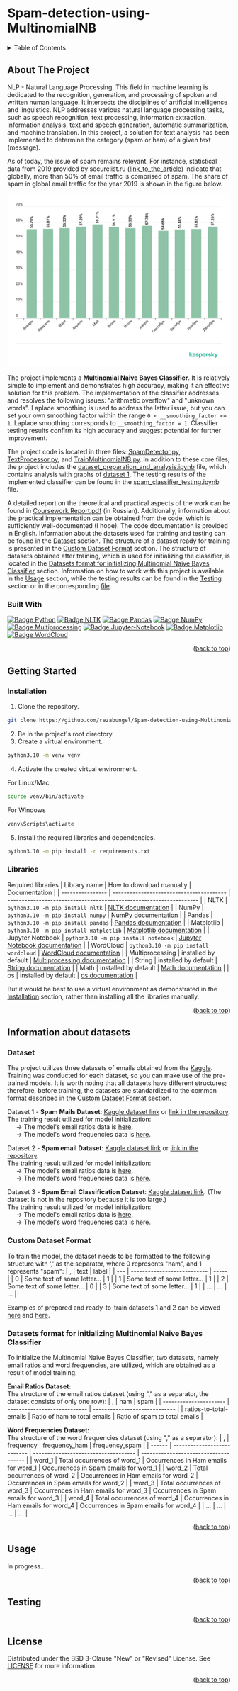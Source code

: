 # Spam-detection-using-MultinomialNB
 
<a name="readme-top"></a>

<!-- Table of Contents -->
<details>
  <summary>Table of Contents</summary>
  <ol>
    <li>
      <a href="#about-the-project">About The Project</a>
      <ul>
        <li><a href="#built-with">Built With</a></li>
      </ul>
    </li>
    <li>
      <a href="#getting-started">Getting Started</a>
      <ul>
        <li><a href="#installation">Installation</a></li>
        <li><a href="#libraries">Libraries</a></li>
      </ul>
    </li>
    <li>
      <a href="#information_about_datasets">Information about datasets</a>
      <ul>  
        <li><a href="#dataset">Dataset</a></li>
        <li><a href="#custom_dataset_format">Сustom Dataset Format</a></li>
        <li><a href="#datasets_format_for_initializing_Multinomial_Naive_Bayes_Classifier">Datasets format for initializing Multinomial Naive Bayes Classifier</a></li>
      </ul>
    </li>
    <li><a href="#usage">Usage</a></li>
    <li><a href="#testing">Testing</a></li>
    <li><a href="#license">License</a></li>
  </ol>
</details>



<!-- About The Project -->
## <a name="about-the-project"> About The Project </a>

NLP - Natural Language Processing. This field in machine learning is dedicated to the recognition, generation, and processing of spoken and written human language. It intersects the disciplines of artificial intelligence and linguistics. NLP addresses various natural language processing tasks, such as speech recognition, text processing, information extraction, information analysis, text and speech generation, automatic summarization, and machine translation. In this project, a solution for text analysis has been implemented to determine the category (spam or ham) of a given text (message).

As of today, the issue of spam remains relevant. For instance, statistical data from 2019 provided by securelist.ru ([link_to_the_article][link_to_the_article_securelist]) indicate that globally, more than 50% of email traffic is comprised of spam. The share of spam in global email traffic for the year 2019 is shown in the figure below.

![The share of spam in global email traffic, 2019.](./source_for_README/0_The_share_of_spam_in_global_email_traffic_2019.png)

The project implements a **Multinomial Naive Bayes Classifier**. It is relatively simple to implement and demonstrates high accuracy, making it an effective solution for this problem. The implementation of the classifier addresses and resolves the following issues: "arithmetic overflow" and "unknown words". Laplace smoothing is used to address the latter issue, but you can set your own smoothing factor within the range `0 < __smoothing_factor <= 1`. Laplace smoothing corresponds to `__smoothing_factor = 1`. Classifier testing results confirm its high accuracy and suggest potential for further improvement.

The project code is located in three files: <a href="./code/SpamDetector.py">SpamDetector.py</a>, <a href="./code/TextProcessor.py">TextProcessor.py</a>, and <a href="./code/TrainMultinomialNB.py">TrainMultinomialNB.py</a>. In addition to these core files, the project includes the <a href="./code/dataset_preparation_and_analysis.ipynb">dataset_preparation_and_analysis.ipynb</a> file, which contains analysis with graphs of <a href="./dataset/email_dataset_1/spam_ham_dataset.csv">dataset 1</a>. The testing results of the implemented classifier can be found in the <a href="./code/spam_classifier_testing.ipynb">spam_classifier_testing.ipynb</a> file.

A detailed report on the theoretical and practical aspects of the work can be found in <a href="./%20Coursework%20Report.pdf">Coursework Report.pdf</a> (in Russian). Additionally, information about the practical implementation can be obtained from the code, which is sufficiently well-documented (I hope). The code documentation is provided in English. Information about the datasets used for training and testing can be found in the <a href="#dataset">Dataset</a> section. The structure of a dataset ready for training is presented in the <a href="#custom_dataset_format">Сustom Dataset Format</a> section. The structure of datasets obtained after training, which is used for initializing the classifier, is located in the <a href="#datasets_format_for_initializing_Multinomial_Naive_Bayes_Classifier">Datasets format for initializing Multinomial Naive Bayes Classifier</a> section. Information on how to work with this project is available in the <a href="#usage">Usage</a> section, while the testing results can be found in the <a href="#testing">Testing</a> section or in the corresponding <a href="./code/spam_classifier_testing.ipynb">file</a>.

### <a name="built-with"> Built With </a>

[![Badge Python][Badge_Python]][Python_home]
[![Badge NLTK][Badge_NLTK]][NLTK_home]
[![Badge Pandas][Badge_Pandas]][Pandas_home]
[![Badge NumPy][Badge_NumPy]][NumPy_home]
[![Badge Multiprocessing][Badge_Multiprocessing]][Multiprocessing_home]
[![Badge Jupyter-Notebook][Badge_Jupyter-Notebook]][Jupyter-Notebook_home]
[![Badge Matplotlib][Badge_Matplotlib]][Matplotlib_home]
[![Badge WordCloud][Badge_WordCloud]][WordCloud_home]

<p align="right">(<a href="#readme-top">back to top</a>)</p>



<!-- Getting Started -->
## <a name="getting-started"> Getting Started </a>

### <a name="installation"> Installation </a>

1. Clone the repository.
```sh
git clone https://github.com/rezabungel/Spam-detection-using-MultinomialNB.git
```
2. Be in the project's root directory.
3. Create a virtual environment.
```sh
python3.10 -m venv venv
```
4. Activate the created virtual environment.

For Linux/Mac
```sh
source venv/bin/activate
```
For Windows 
```sh
venv\Scripts\activate
```
5. Install the required libraries and dependencies.
```sh
python3.10 -m pip install -r requirements.txt
```

### <a name="libraries"> Libraries </a>

Required libraries
|   Library name   |        How to download manually          |                            Documentation                            |
| ---------------- | ---------------------------------------- | ------------------------------------------------------------------- |
| NLTK             | `python3.10 -m pip install nltk`         | [NLTK documentation][documentation-nltk]                            |
| NumPy            | `python3.10 -m pip install numpy`        | [NumPy documentation][documentation-numpy]                          |
| Pandas           | `python3.10 -m pip install pandas`       | [Pandas documentation][documentation-pandas]                        |
| Matplotlib       | `python3.10 -m pip install matplotlib`   | [Matplotlib documentation][documentation-matplotlib]                |
| Jupyter Notebook | `python3.10 -m pip install notebook`     | [Jupyter Notebook documentation][documentation-jupyter]             |
| WordCloud        | `python3.10 -m pip install wordcloud`    | [WordCloud documentation][documentation-wordcloud]                  |
| Multiprocessing  | installed by default                     | [Multiprocessing documentation][documentation-multiprocessing]      |
| String           | installed by default                     | [String documentation][documentation-string]                        |
| Math             | installed by default                     | [Math documentation][documentation-math]                            |
| os               | installed by default                     | [os documentation][documentation-os]                                |

But it would be best to use a virtual environment as demonstrated in the [Installation](#installation) section, rather than installing all the libraries manually.

<p align="right">(<a href="#readme-top">back to top</a>)</p>



<!-- Information about datasets -->
## <a name="information_about_datasets">Information about datasets</a>

### <a name="dataset"> Dataset </a>

The project utilizes three datasets of emails obtained from the [Kaggle][link_to_Kaggle]. Training was conducted for each dataset, so you can make use of the pre-trained models. It is worth noting that all datasets have different structures; therefore, before training, the datasets are standardized to the common format described in the <a href="#custom_dataset_format">Сustom Dataset Format</a> section.

Dataset 1 - **Spam Mails Dataset**: [Kaggle dataset link][link_to_dataset1_kaggle] or [link in the repository][link_to_dataset1].<br>
The training result utilized for model initialization:<br>
&nbsp;&nbsp;&nbsp;&nbsp; -> The model's email ratios data is [here][email_ratios_dataset1].<br>
&nbsp;&nbsp;&nbsp;&nbsp; -> The model's word frequencies data is [here][word_frequency_dataset1].

Dataset 2 - **Spam email Dataset**: [Kaggle dataset link][link_to_dataset2_kaggle] or [link in the repository][link_to_dataset2].<br>
The training result utilized for model initialization:<br>
&nbsp;&nbsp;&nbsp;&nbsp; -> The model's email ratios data is [here][email_ratios_dataset2].<br>
&nbsp;&nbsp;&nbsp;&nbsp; -> The model's word frequencies data is [here][word_frequency_dataset2].

Dataset 3 - **Spam Email Classification Dataset**: [Kaggle dataset link][link_to_dataset3_kaggle]. (The dataset is not in the repository because it is too large.)<br>
The training result utilized for model initialization:<br>
&nbsp;&nbsp;&nbsp;&nbsp; -> The model's email ratios data is [here][email_ratios_dataset3].<br>
&nbsp;&nbsp;&nbsp;&nbsp; -> The model's word frequencies data is [here][word_frequency_dataset3].

### <a name="custom_dataset_format"> Сustom Dataset Format </a>

To train the model, the dataset needs to be formatted to the following structure with ',' as the separator, where 0 represents "ham", and 1 represents "spam":
|  ,  |             text            | label |
| --- | --------------------------- | ----- |
|  0  | Some text of some letter... |   1   |
|  1  | Some text of some letter... |   1   |
|  2  | Some text of some letter... |   0   |
|  3  | Some text of some letter... |   1   |
| ... |             ...             |  ...  |

Examples of prepared and ready-to-train datasets 1 and 2 can be viewed [here][link_to_dataset1_ready_to_train] and [here][link_to_dataset2_ready_to_train].

### <a name="datasets_format_for_initializing_Multinomial_Naive_Bayes_Classifier"> Datasets format for initializing Multinomial Naive Bayes Classifier </a>

To initialize the Multinomial Naive Bayes Classifier, two datasets, namely email ratios and word frequencies, are utilized, which are obtained as a result of model training.<br>

**Email Ratios Dataset:**<br>
The structure of the email ratios dataset (using "," as a separator, the dataset consists of only one row):
|           ,            |             ham              |             spam              |
| ---------------------- | ---------------------------- | ----------------------------- |
| ratios-to-total-emails | Ratio of ham to total emails | Ratio of spam to total emails |

**Word Frequencies Dataset:**<br>
The structure of the word frequencies dataset (using "," as a separator):
|   ,    |          frequency          |            frequency_ham             |            frequency_spam             |
| ------ | --------------------------- | ------------------------------------ | ------------------------------------- |
| word_1 | Total occurrences of word_1 | Occurrences in Ham emails for word_1 | Occurrences in Spam emails for word_1 |
| word_2 | Total occurrences of word_2 | Occurrences in Ham emails for word_2 | Occurrences in Spam emails for word_2 |
| word_3 | Total occurrences of word_3 | Occurrences in Ham emails for word_3 | Occurrences in Spam emails for word_3 |
| word_4 | Total occurrences of word_4 | Occurrences in Ham emails for word_4 | Occurrences in Spam emails for word_4 |
|  ...   |             ...             |                 ...                  |                  ...                  |

<p align="right">(<a href="#readme-top">back to top</a>)</p>



<!-- Usage -->
## <a name="usage"> Usage </a>

In progress...

<p align="right">(<a href="#readme-top">back to top</a>)</p>



<!-- Testing -->
## <a name="testing"> Testing </a>

<p align="right">(<a href="#readme-top">back to top</a>)</p>



<!-- License -->
## <a name="license"> License </a>

Distributed under the BSD 3-Clause "New" or "Revised" License. See [LICENSE](LICENSE) for more information.

<p align="right">(<a href="#readme-top">back to top</a>)</p>



<!-- Markdown links -->
[Python_home]: https://www.python.org
[NLTK_home]: https://www.nltk.org
[Pandas_home]: https://pandas.pydata.org
[NumPy_home]: https://numpy.org
[Multiprocessing_home]: https://docs.python.org/3.10/library/multiprocessing.html
[Jupyter-Notebook_home]: https://jupyter.org
[Matplotlib_home]: https://matplotlib.org
[WordCloud_home]: http://amueller.github.io/word_cloud/

[documentation-nltk]: https://www.nltk.org/index.html
[documentation-numpy]: https://numpy.org/doc/
[documentation-pandas]: https://pandas.pydata.org/docs/
[documentation-matplotlib]: https://matplotlib.org/stable/users/index.html
[documentation-jupyter]: https://docs.jupyter.org/en/latest/
[documentation-wordcloud]: https://amueller.github.io/word_cloud/
[documentation-multiprocessing]: https://docs.python.org/3.10/library/multiprocessing.html
[documentation-string]: https://docs.python.org/3.10/library/string.html
[documentation-math]: https://docs.python.org/3.10/library/math.html
[documentation-os]: https://docs.python.org/3.10/library/os.html

[link_to_Kaggle]: https://www.kaggle.com
[link_to_dataset1_kaggle]: https://www.kaggle.com/datasets/venky73/spam-mails-dataset/data
[link_to_dataset1]: ./dataset/email_dataset_1/spam_ham_dataset.csv
[link_to_dataset1_ready_to_train]: ./dataset/email_dataset_1/model_data/spam_ham_dataset_ready_to_train.csv
[email_ratios_dataset1]: ./dataset/email_dataset_1/model_data/email_ratios.csv
[word_frequency_dataset1]: ./dataset/email_dataset_1/model_data/word_frequencies.csv
[link_to_dataset2_kaggle]: https://www.kaggle.com/datasets/jackksoncsie/spam-email-dataset
[link_to_dataset2]: ./dataset/email_dataset_2/emails.csv
[link_to_dataset2_ready_to_train]: ./dataset/email_dataset_2/model_data/emails_ready_to_train.csv
[email_ratios_dataset2]: ./dataset/email_dataset_2/model_data/email_ratios.csv
[word_frequency_dataset2]: ./dataset/email_dataset_2/model_data/word_frequencies.csv
[link_to_dataset3_kaggle]: https://www.kaggle.com/datasets/purusinghvi/email-spam-classification-dataset
[email_ratios_dataset3]: ./dataset/email_dataset_3/model_data/email_ratios.csv
[word_frequency_dataset3]: ./dataset/email_dataset_3/model_data/word_frequencies.csv

[link_SpamDetector.py]: [./code/SpamDetector.py]
[link_TextProcessor.py]: [./code/TextProcessor.py]
[link_TrainMultinomialNB.py]: [./code/TrainMultinomialNB.py]
[link_dataset_preparation_and_analysis.ipynb]: [./code/dataset_preparation_and_analysis.ipynb]
[link_spam_classifier_testing.ipynb]: [./code/spam_classifier_testing.ipynb]
[link_Coursework Report.pdf]: [./%20Coursework%20Report.pdf]

[Badge_Python]: https://img.shields.io/badge/3.10-ffffff?logo=python&logoColor=FFFFFF&label=Python&labelColor=000000
[Badge_NLTK]: https://img.shields.io/badge/NLTK-000000
[Badge_Pandas]: https://img.shields.io/badge/Pandas-000000?logo=pandas
[Badge_NumPy]: https://img.shields.io/badge/NumPy-000000?logo=numpy
[Badge_Multiprocessing]: https://img.shields.io/badge/Multiprocessing-000000
[Badge_Jupyter-Notebook]: https://img.shields.io/badge/Jupyter%20Notebook-000000?logo=jupyter&logoColor=white
[Badge_Matplotlib]: https://img.shields.io/badge/Matplotlib-000000
[Badge_WordCloud]: https://img.shields.io/badge/WordCloud-000000

[link_to_the_article_securelist]: https://securelist.ru/spam-report-2019/95727/